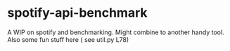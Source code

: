# spotify-api-benchmark


A WIP on spotify and benchmarking. Might combine to another handy tool. Also some fun stuff here ( see util.py L78)